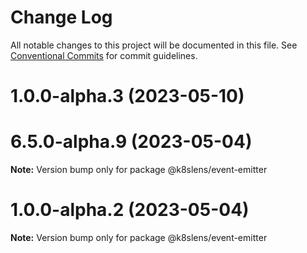 # Change Log

All notable changes to this project will be documented in this file.
See [Conventional Commits](https://conventionalcommits.org) for commit guidelines.

# 1.0.0-alpha.3 (2023-05-10)



# 6.5.0-alpha.9 (2023-05-04)

**Note:** Version bump only for package @k8slens/event-emitter





# 1.0.0-alpha.2 (2023-05-04)

**Note:** Version bump only for package @k8slens/event-emitter
